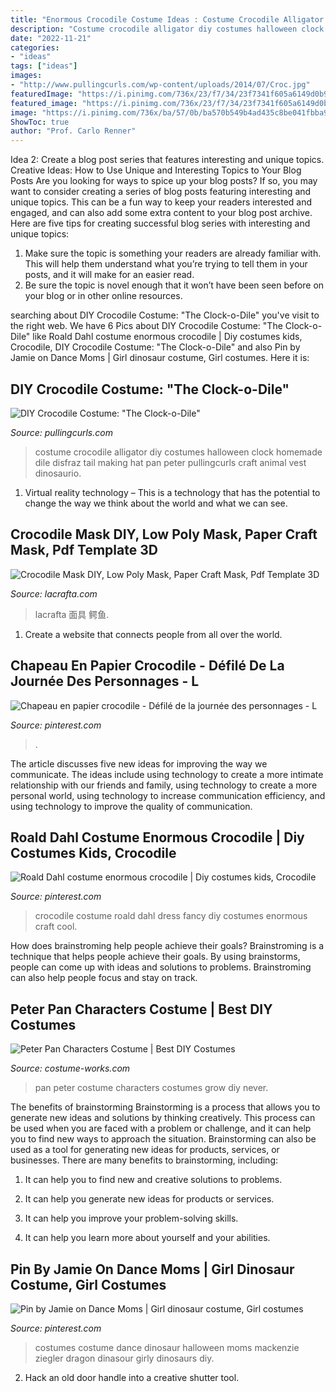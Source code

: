 ```yaml
---
title: "Enormous Crocodile Costume Ideas : Costume Crocodile Alligator Diy Costumes Halloween Clock Homemade Dile Disfraz Tail Making Hat Pan Peter Pullingcurls Craft Animal Vest Dinosaurio"
description: "Costume crocodile alligator diy costumes halloween clock homemade dile disfraz tail making hat pan peter pullingcurls craft animal vest dinosaurio"
date: "2022-11-21"
categories:
- "ideas"
tags: ["ideas"]
images:
- "http://www.pullingcurls.com/wp-content/uploads/2014/07/Croc.jpg"
featuredImage: "https://i.pinimg.com/736x/23/f7/34/23f7341f605a6149d0b9eb4ffd683835--halloween-ideas-halloween-costumes.jpg"
featured_image: "https://i.pinimg.com/736x/23/f7/34/23f7341f605a6149d0b9eb4ffd683835--halloween-ideas-halloween-costumes.jpg"
image: "https://i.pinimg.com/736x/ba/57/0b/ba570b549b4ad435c8be041fbba96c95--roald-dahl-costumes-crocodile-costume.jpg"
ShowToc: true
author: "Prof. Carlo Renner"
---
```



Idea 2: Create a blog post series that features interesting and unique topics.
Creative Ideas: How to Use Unique and Interesting Topics to Your Blog Posts 
Are you looking for ways to spice up your blog posts? If so, you may want to consider creating a series of blog posts featuring interesting and unique topics. This can be a fun way to keep your readers interested and engaged, and can also add some extra content to your blog post archive. Here are five tips for creating successful blog series with interesting and unique topics:

1. Make sure the topic is something your readers are already familiar with. This will help them understand what you’re trying to tell them in your posts, and it will make for an easier read.
2. Be sure the topic is novel enough that it won’t have been seen before on your blog or in other online resources.

	

		
searching about DIY Crocodile Costume: &quot;The Clock-o-Dile&quot; you've visit to the right web. We have 6 Pics about DIY Crocodile Costume: &quot;The Clock-o-Dile&quot; like Roald Dahl costume enormous crocodile | Diy costumes kids, Crocodile, DIY Crocodile Costume: &quot;The Clock-o-Dile&quot; and also Pin by Jamie on Dance Moms | Girl dinosaur costume, Girl costumes. Here it is:
		
    
## DIY Crocodile Costume: &quot;The Clock-o-Dile&quot;

<img loading=lazy src="http://www.pullingcurls.com/wp-content/uploads/2014/07/Croc.jpg" onerror="this.onerror=null;this.src='https://tse3.mm.bing.net/th?id=OIP.6cEfDrMy8GCrRALEr6U0iwHaLH&amp;pid=15.1';" alt="DIY Crocodile Costume: &quot;The Clock-o-Dile&quot;">

_Source: pullingcurls.com_

>costume crocodile alligator diy costumes halloween clock homemade dile disfraz tail making hat pan peter pullingcurls craft animal vest dinosaurio. 

	

1. Virtual reality technology – This is a technology that has the potential to change the way we think about the world and what we can see.

    
## Crocodile Mask DIY, Low Poly Mask, Paper Craft Mask, Pdf Template 3D

<img loading=lazy src="https://lacrafta.com/wp-content/uploads/2020/05/Crocodile-mask-5.jpg" onerror="this.onerror=null;this.src='https://tse1.mm.bing.net/th?id=OIP.eR81L3zfQCuJCwfGG5xm5gHaE8&amp;pid=15.1';" alt="Crocodile Mask DIY, Low Poly Mask, Paper Craft Mask, Pdf Template 3D">

_Source: lacrafta.com_

>lacrafta 面具 鳄鱼. 

	

1. Create a website that connects people from all over the world.

    
## Chapeau En Papier Crocodile - Défilé De La Journée Des Personnages - L

<img loading=lazy src="https://i.pinimg.com/originals/de/d2/45/ded245a7dbd003fc9a66690b752214e3.jpg" onerror="this.onerror=null;this.src='https://tse1.mm.bing.net/th?id=OIP.Hs5MOcp7C-NxXQxGGxdY5AHaJQ&amp;pid=15.1';" alt="Chapeau en papier crocodile - Défilé de la journée des personnages - L">

_Source: pinterest.com_

>. 

	

The article discusses five new ideas for improving the way we communicate. The ideas include using technology to create a more intimate relationship with our friends and family, using technology to create a more personal world, using technology to increase communication efficiency, and using technology to improve the quality of communication.

    
## Roald Dahl Costume Enormous Crocodile | Diy Costumes Kids, Crocodile

<img loading=lazy src="https://i.pinimg.com/736x/ba/57/0b/ba570b549b4ad435c8be041fbba96c95--roald-dahl-costumes-crocodile-costume.jpg" onerror="this.onerror=null;this.src='https://tse4.mm.bing.net/th?id=OIP.YqK6SHp-p8vG7KOkflh6MwHaNK&amp;pid=15.1';" alt="Roald Dahl costume enormous crocodile | Diy costumes kids, Crocodile">

_Source: pinterest.com_

>crocodile costume roald dahl dress fancy diy costumes enormous craft cool. 

	

How does brainstroming help people achieve their goals?
Brainstroming is a technique that helps people achieve their goals. By using brainstorms, people can come up with ideas and solutions to problems. Brainstroming can also help people focus and stay on track.

    
## Peter Pan Characters Costume | Best DIY Costumes

<img loading=lazy src="https://photos.costume-works.com/full/peter_pan_characters1.jpg" onerror="this.onerror=null;this.src='https://tse2.mm.bing.net/th?id=OIP._Q17g1eXGViocGt8sipFVwHaG5&amp;pid=15.1';" alt="Peter Pan Characters Costume | Best DIY Costumes">

_Source: costume-works.com_

>pan peter costume characters costumes grow diy never. 

	

The benefits of brainstorming
Brainstorming is a process that allows you to generate new ideas and solutions by thinking creatively. This process can be used when you are faced with a problem or challenge, and it can help you to find new ways to approach the situation. Brainstorming can also be used as a tool for generating new ideas for products, services, or businesses.
There are many benefits to brainstorming, including:

1. It can help you to find new and creative solutions to problems.

2. It can help you generate new ideas for products or services.

3. It can help you improve your problem-solving skills.

4. It can help you learn more about yourself and your abilities.

    
## Pin By Jamie On Dance Moms | Girl Dinosaur Costume, Girl Costumes

<img loading=lazy src="https://i.pinimg.com/736x/23/f7/34/23f7341f605a6149d0b9eb4ffd683835--halloween-ideas-halloween-costumes.jpg" onerror="this.onerror=null;this.src='https://tse3.mm.bing.net/th?id=OIP.j3psYpZ-7XB6hpIk_vmESgHaMt&amp;pid=15.1';" alt="Pin by Jamie on Dance Moms | Girl dinosaur costume, Girl costumes">

_Source: pinterest.com_

>costumes costume dance dinosaur halloween moms mackenzie ziegler dragon dinasour girly dinosaurs diy. 

	

2. Hack an old door handle into a creative shutter tool.

